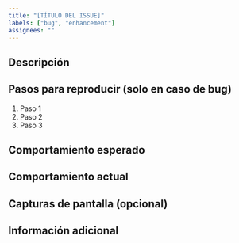 ```yaml
---
title: "[TÍTULO DEL ISSUE]"
labels: ["bug", "enhancement"]
assignees: ""
---
```


## Descripción
<!-- Explica brevemente el problema o la mejora propuesta -->

## Pasos para reproducir (solo en caso de bug)
1. Paso 1
2. Paso 2
3. Paso 3

## Comportamiento esperado
<!-- Describe qué debería ocurrir en condiciones normales -->

## Comportamiento actual
<!-- Explica qué está ocurriendo en lugar de lo esperado -->

## Capturas de pantalla (opcional)
<!-- Agrega imágenes si ayudan a entender el problema -->

## Información adicional
<!-- Cualquier otro dato relevante -->

